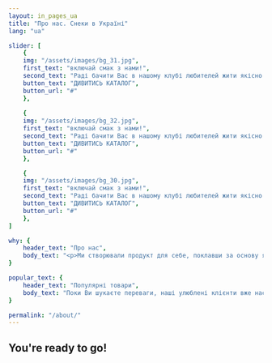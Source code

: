 ```yaml
---
layout: in_pages_ua
title: "Про нас. Снеки в Україні"
lang: "ua"

slider: [
    {
    img: "/assets/images/bg_31.jpg",
    first_text: "включай смак з нами!",
    second_text: "Раді бачити Вас в нашому клубі любителей жити якісно та смачно!",
    button_text: "ДИВИТИСЬ КАТАЛОГ",
    button_url: "#"
    },
    
    {
    img: "/assets/images/bg_32.jpg",
    first_text: "включай смак з нами!",
    second_text: "Раді бачити Вас в нашому клубі любителей жити якісно та смачно!",
    button_text: "ДИВИТИСЬ КАТАЛОГ",
    button_url: "#"
    },

    {
    img: "/assets/images/bg_30.jpg",
    first_text: "включай смак з нами!",
    second_text: "Раді бачити Вас в нашому клубі любителей жити якісно та смачно!",
    button_text: "ДИВИТИСЬ КАТАЛОГ",
    button_url: "#"
    },
]

why: {
    header_text: "Про нас",
    body_text: "<p>Ми створювали продукт для себе, поклавши за основу якість, багаторічний досвід і бажання ділитися цим з Вами по всій території України.</p> <p>Використовуємо виключно висококласну екологічно чисту сировину, яка пройшла контроль якості. М'ясні снеки виготовляються на новітньому технологічному обладнанні в Україні, що дозволяє правильно зберегти і донести до Вас не просто приголомшливий смак, а філософію сім'ї Nik.S ON. Філософію смаку, любові до своєї справи, філософію жити смачно!</p><p>Дзвоніть прямо зараз або залишайте заявку і ми зв'яжемось з Вами в найкоротший час!</p><p>Nik.S <span>ON</span> - включай смак!</p>",
}

popular_text: {
    header_text: "Популярні товари",
    body_text: "Поки Ви шукаєте переваги, наші улюблені клієнти вже насолоджуються смачними м'ясними слайсами, а чергова партія ароматного м'яска вже в'ялиться на нашому виробництві! Повірте, Ви не пошкодуєте. Телефонуйте і замовляйте м'ясні снеки оптом і в роздріб в Україні! А ще у нас є для Вас особлива пропозиція від якої неможливо відмовитися... тільки тсс... :) Телефонуйте зараз!",
}

permalink: "/about/"
---
```


## You're ready to go!
